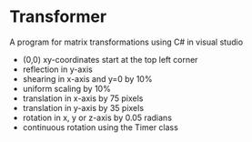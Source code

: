 # Transformer

A program for matrix transformations using C# in visual studio

* (0,0) xy-coordinates start at the top left corner
* reflection in y-axis
* shearing in x-axis and y=0 by 10%
* uniform scaling by 10%
* translation in x-axis by 75 pixels
* translation in y-axis by 35 pixels
* rotation in x, y or z-axis by 0.05 radians
* continuous rotation using the Timer class
